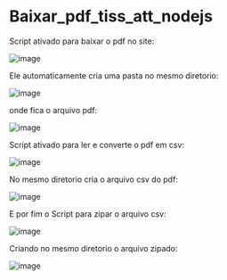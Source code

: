 # Baixar_pdf_tiss_att_nodejs
 Script ativado para baixar o pdf no site:
 
![image](https://user-images.githubusercontent.com/74570772/145906924-5e0ca0bf-213e-4825-8dce-2fd30fcfc722.png)

Ele automaticamente cria uma pasta no mesmo diretorio:

![image](https://user-images.githubusercontent.com/74570772/145907066-93d54f5e-9b6b-45c7-b44d-12afcc65e81f.png)

onde fica o arquivo pdf:

![image](https://user-images.githubusercontent.com/74570772/145907118-1ab40e63-7b36-4e5f-b66c-f7412f361d16.png)

Script ativado para ler e converte o pdf em csv:

![image](https://user-images.githubusercontent.com/74570772/145907195-02c98018-43bb-4f8b-9614-30019f590e5d.png)

No mesmo diretorio cria o arquivo csv do pdf:

![image](https://user-images.githubusercontent.com/74570772/145907243-cd0eea2a-9a8a-40bd-be25-b102237edcb4.png)

E por fim o Script para zipar o arquivo csv:

![image](https://user-images.githubusercontent.com/74570772/145907314-1c5d7626-af87-46a9-b53b-581b8c78fef6.png)

Criando no mesmo diretorio o arquivo zipado:

![image](https://user-images.githubusercontent.com/74570772/145907352-b9408a56-1740-4133-bc3f-9b389a1fc33f.png)

